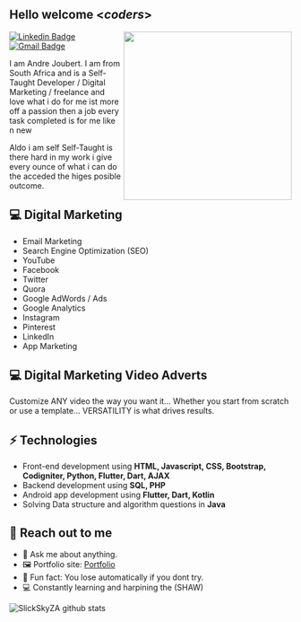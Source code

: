 <h2> Hello welcome <<i>coders</i>></h2>

<img align='right' src='http://www.jenyalestina.com/blog/wp-content/uploads/2019/05/web-development-1024x582.jpg' width='300"'>

[![Linkedin Badge](https://img.shields.io/badge/-Lindkeden-blue?style=flat-square&logo=Linkedin&logoColor=white&link=https://www.linkedin.com/in/suyash-srivastava-458b0117)](https://www.linkedin.com/in/suyash-srivastava-458b01173) 
[![Gmail Badge](https://img.shields.io/badge/-Gmail-Red?style=flat-square&logo=Gmail&logoColor=white&link=mailto:suyash.srivastava14@gmail.com)](mailto:suyash.srivastava14@gmail.com)

I am Andre Joubert. I am from South Africa and is a Self-Taught Developer / Digital Marketing / freelance and love what i do for me ist more off a passion then a job every task completed is for me like n new

Aldo i am self Self-Taught is there hard in my work i give every ounce of what i can do the acceded the higes posible outcome.


## 💻 Digital Marketing
* Email Marketing
* Search Engine Optimization (SEO)
* YouTube
* Facebook
* Twitter
* Quora
* Google AdWords / Ads
* Google Analytics
* Instagram
* Pinterest
* LinkedIn
* App Marketing

## 💻 Digital Marketing Video Adverts
Customize ANY video the way you want it... 
Whether you start from scratch or use a template… 
VERSATILITY is what drives results.

## ⚡ Technologies 
- Front-end development using **HTML, Javascript, CSS, Bootstrap, Codigniter, Python, Flutter, Dart, AJAX**
- Backend development using **SQL, PHP**
- Android app development using **Flutter, Dart, Kotlin**
- Solving Data structure and algorithm questions in **Java**

## 👋 Reach out to me 
- 💬 Ask me about anything.
- 🖼️ Portfolio site: [Portfolio](https://github.com/SlickSkyZA/SlickSkyZA)
- 💎 Fun fact: You lose automatically if you dont try.
- 💻 Constantly learning and harpining the (SHAW)

![SlickSkyZA github stats](https://github-readme-stats.vercel.app/api?username=SlickSkyZA&hide=["issues"]&show_icons=true)
